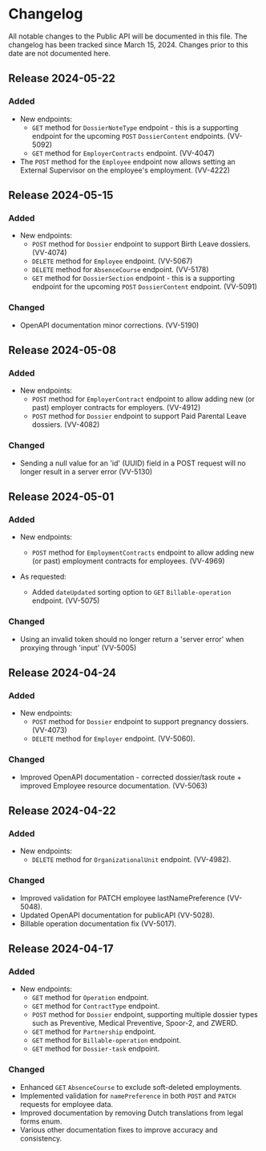 # Changelog

All notable changes to the Public API will be documented in this file.
The changelog has been tracked since March 15, 2024. Changes prior to this date are not documented here.

## Release 2024-05-22

### Added
- New endpoints:
  - `GET` method for `DossierNoteType` endpoint - this is a supporting endpoint for the upcoming `POST` `DossierContent` endpoints. (VV-5092)
  - `GET` method for `EmployerContracts` endpoint. (VV-4047)
- The `POST` method for the `Employee` endpoint now allows setting an External Supervisor on the employee's employment. (VV-4222)


## Release 2024-05-15

### Added
- New endpoints:
  - `POST` method for `Dossier` endpoint to support Birth Leave dossiers. (VV-4074)
  - `DELETE` method for `Employee` endpoint. (VV-5067)
  - `DELETE` method for `AbsenceCourse` endpoint. (VV-5178)
  - `GET` method for `DossierSection` endpoint - this is a supporting endpoint for the upcoming `POST` `DossierContent` endpoint. (VV-5091)

### Changed
  - OpenAPI documentation minor corrections. (VV-5190)


## Release 2024-05-08

### Added
- New endpoints:
  - `POST` method for `EmployerContract` endpoint to allow adding new (or past) employer contracts for employers. (VV-4912)
  - `POST` method for `Dossier` endpoint to support Paid Parental Leave dossiers. (VV-4082)
  
### Changed
  - Sending a null value for an 'id' (UUID) field in a POST request will no longer result in a server error (VV-5130)


## Release 2024-05-01

### Added
- New endpoints:
  - `POST` method for `EmploymentContracts` endpoint to allow adding new (or past) employment contracts for employees. (VV-4969)

- As requested:
  - Added `dateUpdated` sorting option to `GET` `Billable-operation` endpoint. (VV-5075)

### Changed
- Using an invalid token should no longer return a 'server error' when proxying through 'input' (VV-5005)


## Release 2024-04-24

### Added
- New endpoints:
  - `POST` method for `Dossier` endpoint to support pregnancy dossiers. (VV-4073)
  - `DELETE` method for `Employer` endpoint. (VV-5060).

### Changed
- Improved OpenAPI documentation - corrected dossier/task route + improved Employee resource documentation. (VV-5063)


## Release 2024-04-22

### Added
- New endpoints:
  - `DELETE` method for `OrganizationalUnit` endpoint. (VV-4982).

### Changed
- Improved validation for PATCH employee lastNamePreference (VV-5048).
- Updated OpenAPI documentation for publicAPI (VV-5028).
- Billable operation documentation fix (VV-5017).


## Release 2024-04-17

### Added

- New endpoints:
  - `GET` method for `Operation` endpoint.
  - `GET` method for `ContractType` endpoint.
  - `POST` method for `Dossier` endpoint, supporting multiple dossier types such as Preventive, Medical Preventive, Spoor-2, and ZWERD.
  - `GET` method for `Partnership` endpoint.
  - `GET` method for `Billable-operation` endpoint.
  - `GET` method for `Dossier-task` endpoint.

### Changed

- Enhanced `GET` `AbsenceCourse` to exclude soft-deleted employments.
- Implemented validation for `namePreference` in both `POST` and `PATCH` requests for employee data.
- Improved documentation by removing Dutch translations from legal forms enum.
- Various other documentation fixes to improve accuracy and consistency.

